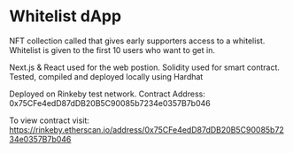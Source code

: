 # Whitelist dApp

NFT collection called that gives early supporters access to a whitelist.
Whitelist is given to the first 10 users who want to get in.

Next.js & React used for the web postion.
Solidity used for smart contract. Tested, compiled and deployed locally using Hardhat

Deployed on Rinkeby test network. Contract Address: 0x75CFe4edD87dDB20B5C90085b7234e0357B7b046

To view contract visit: https://rinkeby.etherscan.io/address/0x75CFe4edD87dDB20B5C90085b7234e0357B7b046
